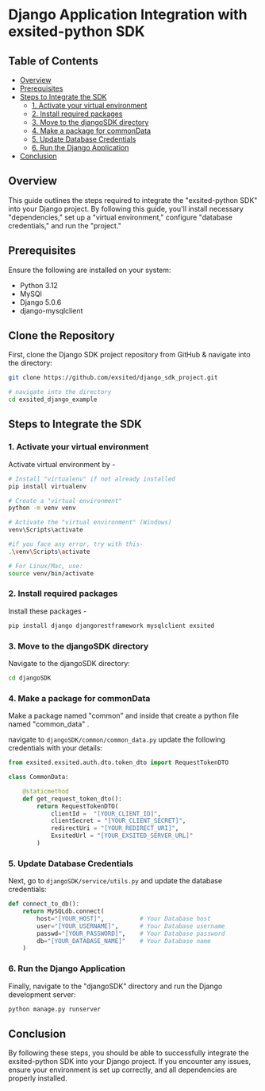 # Django Application Integration with exsited-python SDK
## Table of Contents

- [Overview](#overview)
- [Prerequisites](#prerequisites)
- [Steps to Integrate the SDK](#steps-to-integrate-the-sdk)
  - [1. Activate your virtual environment](#1-activate-your-virtual-environment)
  - [2. Install required packages](#2-install-required-packages)
  - [3. Move to the djangoSDK directory](#3-move-to-the-djangoSDK-directory)
  - [4. Make a package for commonData](#4-make-a-package-for-commonData)
  - [5. Update Database Credentials](#5-update-database-credentials)
  - [6. Run the Django Application](#6-run-the-Django-Application)
- [Conclusion](#conclusion)


## Overview

This guide outlines the steps required to integrate the "exsited-python SDK" into your Django project. By following this guide, you'll install necessary "dependencies," set up a "virtual environment," configure "database credentials," and run the "project."

## Prerequisites

Ensure the following are installed on your system:
- Python 3.12
- MySQl
- Django 5.0.6
- django-mysqlclient


##  Clone the Repository

First, clone the Django SDK project repository from GitHub & navigate into the directory:

```bash
git clone https://github.com/exsited/django_sdk_project.git

# navigate into the directory
cd exsited_django_example

```

## Steps to Integrate the SDK

### 1. Activate your virtual environment

Activate virtual environment by - 

```bash
# Install "virtualenv" if not already installed
pip install virtualenv

# Create a "virtual environment"
python -m venv venv

# Activate the "virtual environment" (Windows)
venv\Scripts\activate
```

```bash
#if you face any error, try with this- 
.\venv\Scripts\activate
```

```bash
# For Linux/Mac, use: 
source venv/bin/activate
```

### 2. Install required packages

Install these packages -

```bash
pip install django djangorestframework mysqlclient exsited
```

### 3. Move to the djangoSDK directory

Navigate to the djangoSDK directory:

```bash
cd djangoSDK
```
### 4. Make a package for commonData

Make a package named "common" and inside that create a python file named "common_data" .

navigate to `djangoSDK/common/common_data.py` update the following credentials with your details:

```python
from exsited.exsited.auth.dto.token_dto import RequestTokenDTO

class CommonData:

    @staticmethod
    def get_request_token_dto():
        return RequestTokenDTO(
            clientId = 	"[YOUR_CLIENT_ID]",
            clientSecret = "[YOUR_CLIENT_SECRET]",
            redirectUri = "[YOUR_REDIRECT_URI]",
            ExsitedUrl = "[YOUR_EXSITED_SERVER_URL]"
        )
```


### 5. Update Database Credentials

Next, go to `djangoSDK/service/utils.py` and update the database credentials:

```python
def connect_to_db():
    return MySQLdb.connect(
        host="[YOUR_HOST]",          # Your Database host
        user="[YOUR_USERNAME]",      # Your Database username
        passwd="[YOUR_PASSWORD]",    # Your Database password
        db="[YOUR_DATABASE_NAME]"    # Your Database name
    )
```

### 6. Run the Django Application

Finally, navigate to the "djangoSDK" directory and run the Django development server:

```bash
python manage.py runserver
```

## Conclusion

By following these steps, you should be able to successfully integrate the exsited-python SDK into your Django project. If you encounter any issues, ensure your environment is set up correctly, and all dependencies are properly installed.
